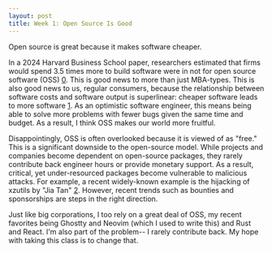 ```yaml
---
layout: post
title: Week 1: Open Source Is Good
---
```



Open source is great because it makes software cheaper.

In a 2024 Harvard Business School paper, researchers estimated that firms would spend 3.5 times more to build software were in not for open source software (OSS) [0]. This is good news to more than just MBA-types. This is also good news to us, regular consumers, because the relationship between software costs and software output is superlinear: cheaper software leads to more software [1]. As an optimistic software engineer, this means being able to solve more problems with fewer bugs given the same time and budget. As a result, I think OSS makes our world more fruitful.

Disappointingly, OSS is often overlooked because it is viewed of as "free." This is a significant downside to the open-source model. While projects and companies become dependent on open-source packages, they rarely contribute back engineer hours or provide monetary support. As a result, critical, yet under-resourced packages become vulnerable to malicious attacks. For example, a recent widely-known example is the hijacking of xzutils by "Jia Tan" [2]. However, recent trends such as bounties and sponsorships are steps in the right direction.

Just like big corporations, I too rely on a great deal of OSS, my recent favorites being Ghostty and Neovim (which I used to write this) and Rust and React. I'm also part of the problem-- I rarely contribute back. My hope with taking this class is to change that.

[0]: https://www.hbs.edu/faculty/Pages/item.aspx?num=65230
[1]: https://en.wikipedia.org/wiki/Jevons_paradox
[2]: https://www.akamai.com/blog/security-research/critical-linux-backdoor-xz-utils-discovered-what-to-know
